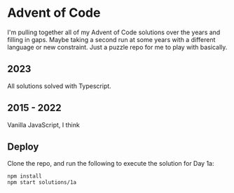 # Advent of Code

I'm pulling together all of my Advent of Code solutions over the years and filling in gaps. Maybe taking a second run at some years with a different language or new constraint. Just a puzzle repo for me to play with basically.

## 2023

All solutions solved with Typescript.

## 2015 - 2022

Vanilla JavaScript, I think

## Deploy

Clone the repo, and run the following to execute the solution for Day 1a:

```
npm install
npm start solutions/1a
```
